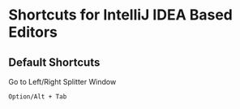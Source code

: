 # Shortcuts for IntelliJ IDEA Based Editors

## Default Shortcuts

Go to Left/Right Splitter Window
```
Option/Alt + Tab
```
